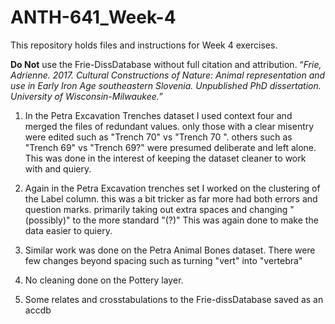 # ANTH-641_Week-4
This repository holds files and instructions for Week 4 exercises. 

__Do Not__ use the Frie-DissDatabase without full citation and attribution. “_Frie, Adrienne. 2017. Cultural Constructions of Nature: Animal representation and use in Early Iron Age southeastern Slovenia. Unpublished PhD dissertation. University of Wisconsin-Milwaukee._” 


1. In the Petra Excavation Trenches dataset I used context four and merged the files of redundant values.  only those with a clear misentry were edited such as "Trench 70"  vs "Trench 70 ".  others such as "Trench 69" vs "Trench 69?" were presumed deliberate and left alone.  This was done in the interest of keeping the dataset cleaner to work with and quiery.

2. Again in the Petra Excavation trenches set I worked on the clustering of the Label column.  this was a  bit tricker as far more had both errors and question marks.  primarily taking out extra spaces and changing "(possibly)" to the more standard "(?)"  This was again done to make the data easier to quiery.
3. Similar work was done on the Petra Animal Bones dataset.  There were few changes beyond spacing such as turning "vert" into "vertebra"
4. No cleaning done on the Pottery layer.
6. Some relates and crosstabulations to the Frie-dissDatabase saved as an accdb

